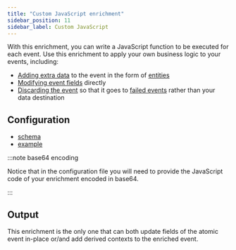 ```yaml
---
title: "Custom JavaScript enrichment"
sidebar_position: 11
sidebar_label: Custom JavaScript
---
```


With this enrichment, you can write a JavaScript function to be executed for each event. Use this enrichment to apply your own business logic to your events, including:
* [Adding extra data](/docs/pipeline/enrichments/available-enrichments/custom-javascript-enrichment/writing/index.md#adding-extra-entities-to-the-event) to the event in the form of [entities](/docs/fundamentals/entities/index.md)
* [Modifying event fields](/docs/pipeline/enrichments/available-enrichments/custom-javascript-enrichment/writing/index.md#modifying-event-fields-directly) directly
* [Discarding the event](/docs/pipeline/enrichments/available-enrichments/custom-javascript-enrichment/writing/index.md#discarding-the-event) so that it goes to [failed events](/docs/fundamentals/failed-events/index.md) rather than your data destination

## Configuration

- [schema](https://github.com/snowplow/iglu-central/blob/master/schemas/com.snowplowanalytics.snowplow/javascript_script_config/jsonschema/1-0-1)
- [example](https://github.com/snowplow/enrich/blob/master/config/enrichments/javascript_script_enrichment.json)

:::note base64 encoding

Notice that in the configuration file you will need to provide the JavaScript code of your enrichment encoded in base64.

:::

## Output

This enrichment is the only one that can both update fields of the atomic event in-place or/and add derived contexts to the enriched event.
